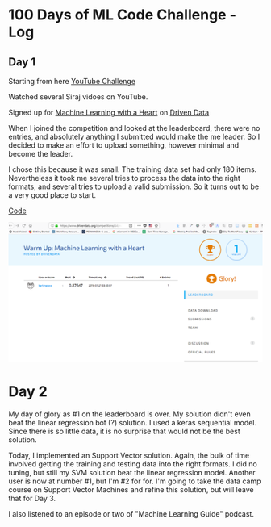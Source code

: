 # 100 Days of ML Code Challenge - Log

## Day 1

Starting from here [YouTube Challenge](https://www.youtube.com/watch?v=cuQMBj1cWPo&t=7s)

Watched several Siraj vidoes on YouTube.

Signed up for
[Machine Learning with a Heart](https://www.drivendata.org/competitions/54/machine-learning-with-a-heart/)
on [Driven Data](www.drivendata.org)

When I joined the competition and looked at the leaderboard, there were no entries, and absolutely anything I 
submitted would make the me leader.  So I decided to make an effort to upload something, however
minimal and become the leader.

I chose this because it was small.   The training data set had only 180 items.  Nevertheless it took me
several tries to process the data into the right formats, and several tries to upload a valid submission.  So it turns out
to be a very good place to start.

[Code](https://github.com/barkingcave/ml_with_a_heart)

![](https://github.com/barkingcave/ml_with_a_heart/blob/master/leaderboard_num1.png)


# Day 2

My day of glory as #1 on the leaderboard is over.    My solution didn't even beat the linear regression bot (?) solution.
I used a keras sequential model. Since there is so little data, it is no surprise that would not be the best solution.

Today, I implemented an Support Vector solution.  Again, the bulk of time involved getting the training and testing data 
into the right formats.   I did no tuning, but still my SVM solution beat the linear regression model.  Another user is now at number #1, but I'm #2 for for.    I'm going to take the data camp course on Support Vector Machines and refine this 
solution, but will leave that for Day 3.

I also listened to an episode or two of "Machine Learning Guide" podcast.









